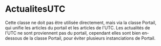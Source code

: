 # ActualitesUTC
Cette classe ne doit pas être utilisée directement, mais via la classe Portail, qui unifie les articles du portail et les articles de l'UTC.
Les actualités de l'UTC ne sont proviennent pas du portail, cependant elles sont bien en-dessous de la classe Portail, pour éviter plusieurs instanciations de Portail.
